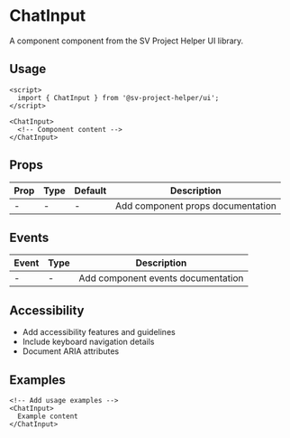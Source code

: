 # ChatInput

A component component from the SV Project Helper UI library.

## Usage

```svelte
<script>
  import { ChatInput } from '@sv-project-helper/ui';
</script>

<ChatInput>
  <!-- Component content -->
</ChatInput>
```

## Props

| Prop | Type | Default | Description |
|------|------|---------|-------------|
| - | - | - | Add component props documentation |

## Events

| Event | Type | Description |
|-------|------|-------------|
| - | - | Add component events documentation |

## Accessibility

- Add accessibility features and guidelines
- Include keyboard navigation details
- Document ARIA attributes

## Examples

```svelte
<!-- Add usage examples -->
<ChatInput>
  Example content
</ChatInput>
```